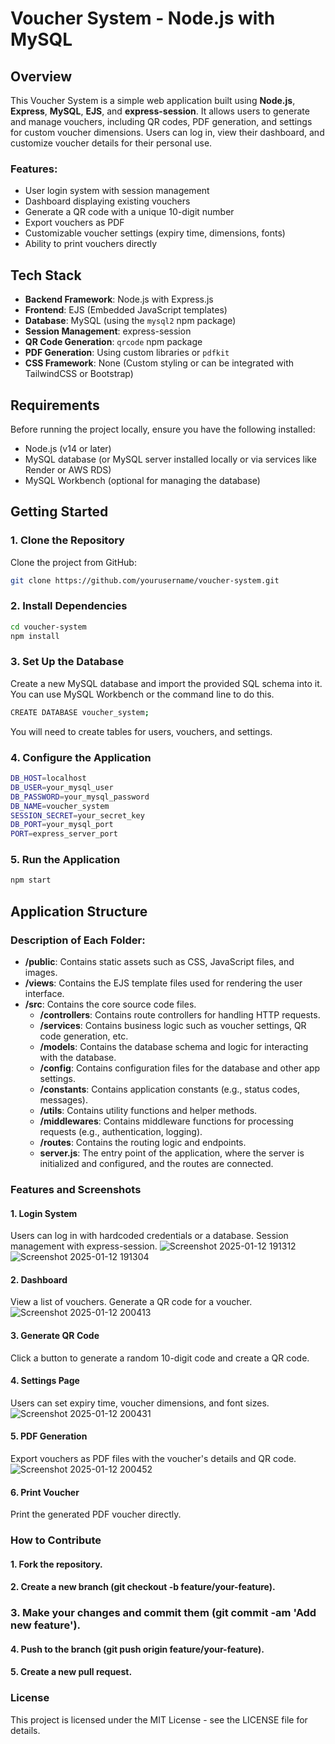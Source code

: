 # Voucher System - Node.js with MySQL

## Overview
This Voucher System is a simple web application built using **Node.js**, **Express**, **MySQL**, **EJS**, and **express-session**. It allows users to generate and manage vouchers, including QR codes, PDF generation, and settings for custom voucher dimensions. Users can log in, view their dashboard, and customize voucher details for their personal use.

### Features:
- User login system with session management
- Dashboard displaying existing vouchers
- Generate a QR code with a unique 10-digit number
- Export vouchers as PDF
- Customizable voucher settings (expiry time, dimensions, fonts)
- Ability to print vouchers directly

## Tech Stack
- **Backend Framework**: Node.js with Express.js
- **Frontend**: EJS (Embedded JavaScript templates)
- **Database**: MySQL (using the `mysql2` npm package)
- **Session Management**: express-session
- **QR Code Generation**: `qrcode` npm package
- **PDF Generation**: Using custom libraries or `pdfkit`
- **CSS Framework**: None (Custom styling or can be integrated with TailwindCSS or Bootstrap)

## Requirements
Before running the project locally, ensure you have the following installed:
- Node.js (v14 or later)
- MySQL database (or MySQL server installed locally or via services like Render or AWS RDS)
- MySQL Workbench (optional for managing the database)

## Getting Started

### 1. Clone the Repository

Clone the project from GitHub:

```bash
git clone https://github.com/yourusername/voucher-system.git
```

### 2. Install Dependencies

```bash
cd voucher-system
npm install
```

### 3. Set Up the Database

Create a new MySQL database and import the provided SQL schema into it. You can use MySQL Workbench or the command line to do this.

```bash
CREATE DATABASE voucher_system;
```
You will need to create tables for users, vouchers, and settings. 

### 4. Configure the Application

```bash
DB_HOST=localhost
DB_USER=your_mysql_user
DB_PASSWORD=your_mysql_password
DB_NAME=voucher_system
SESSION_SECRET=your_secret_key
DB_PORT=your_mysql_port
PORT=express_server_port
```

### 5. Run the Application

```bash
npm start
```

## Application Structure


### Description of Each Folder:


- **/public**: Contains static assets such as CSS, JavaScript files, and images.
- **/views**: Contains the EJS template files used for rendering the user interface.
- **/src**: Contains the core source code files.
  - **/controllers**: Contains route controllers for handling HTTP requests.
  - **/services**: Contains business logic such as voucher settings, QR code generation, etc.
  - **/models**: Contains the database schema and logic for interacting with the database.
  - **/config**: Contains configuration files for the database and other app settings.
  - **/constants**: Contains application constants (e.g., status codes, messages).
  - **/utils**: Contains utility functions and helper methods.
  - **/middlewares**: Contains middleware functions for processing requests (e.g., authentication, logging).
  - **/routes**: Contains the routing logic and endpoints.
  - **server.js**: The entry point of the application, where the server is initialized and configured, and the routes are connected.

### Features and Screenshots

#### 1. Login System
Users can log in with hardcoded credentials or a database.
Session management with express-session.
![Screenshot 2025-01-12 191312](https://github.com/user-attachments/assets/49a59085-90ed-4f99-ae42-c150336c9ecf)
![Screenshot 2025-01-12 191304](https://github.com/user-attachments/assets/25bb7ada-20b1-44da-be71-49b94207ddb5)
#### 2. Dashboard
View a list of vouchers.
Generate a QR code for a voucher.
![Screenshot 2025-01-12 200413](https://github.com/user-attachments/assets/30442722-3b39-4bc2-b57c-5b2f048e80ad)
#### 3. Generate QR Code
Click a button to generate a random 10-digit code and create a QR code.
#### 4. Settings Page
Users can set expiry time, voucher dimensions, and font sizes.
![Screenshot 2025-01-12 200431](https://github.com/user-attachments/assets/a366272d-1f09-4e51-a009-a05c1ea2e74c)
#### 5. PDF Generation
Export vouchers as PDF files with the voucher's details and QR code.
![Screenshot 2025-01-12 200452](https://github.com/user-attachments/assets/cc1cb616-5e91-499f-8d5e-3706e323ee70)
#### 6. Print Voucher
Print the generated PDF voucher directly.


### How to Contribute
#### 1. Fork the repository.
#### 2. Create a new branch (git checkout -b feature/your-feature).
### 3. Make your changes and commit them (git commit -am 'Add new feature').
#### 4. Push to the branch (git push origin feature/your-feature).
#### 5. Create a new pull request.

### License
This project is licensed under the MIT License - see the LICENSE file for details.
